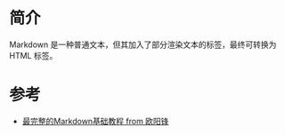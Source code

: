 # 简介
Markdown 是一种普通文本，但其加入了部分渲染文本的标签，最终可转换为 HTML 标签。

# 参考
+ [最完整的Markdown基础教程 from 欧阳锋](https://www.jianshu.com/p/335db5716248)



